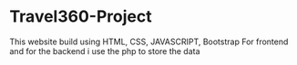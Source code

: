 # Travel360-Project
This website build using HTML, CSS, JAVASCRIPT, Bootstrap For frontend and for the backend i use the php to store the data 
